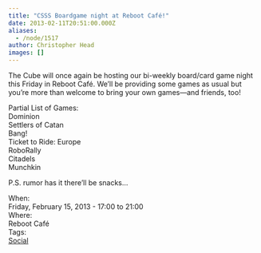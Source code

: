 ```yaml
---
title: "CSSS Boardgame night at Reboot Café!"
date: 2013-02-11T20:51:00.000Z
aliases:
  - /node/1517
author: Christopher Head
images: []
---
```


<div class="field field-name-body field-type-text-with-summary field-label-hidden"><div class="field-items"><div class="field-item even"><p>The Cube will once again be hosting our bi-weekly board/card game night this Friday in Reboot Caf&#xE9;. We&#x2019;ll be providing some games as usual but you&#x2019;re more than welcome to bring your own games&#x2014;and friends, too!</p>
<p>Partial List of Games:<br>
Dominion<br>
Settlers of Catan<br>
Bang!<br>
Ticket to Ride: Europe<br>
RoboRally<br>
Citadels<br>
Munchkin</p>
<p>P.S. rumor has it there&#x2019;ll be snacks&#x2026;</p>
</div></div></div><div class="field field-name-field-dates field-type-datetime field-label-above"><div class="field-label">When:&#xA0;</div><div class="field-items"><div class="field-item even"><span class="date-display-single">Friday, February 15, 2013 - <span class="date-display-range"><span class="date-display-start">17:00</span> to <span class="date-display-end">21:00</span></span></span></div></div></div><div class="field field-name-field-location field-type-text field-label-above"><div class="field-label">Where:&#xA0;</div><div class="field-items"><div class="field-item even">Reboot Caf&#xE9;</div></div></div>    <footer>
    <div class="field field-name-field-tags field-type-taxonomy-term-reference field-label-above"><div class="field-label">Tags:&#xA0;</div><div class="field-items"><div class="field-item even"><a href="/social">Social</a></div></div></div>      </footer>
